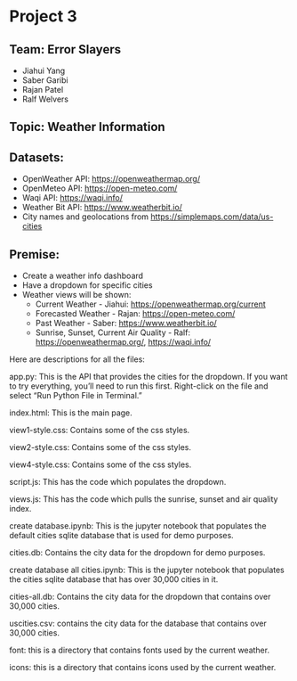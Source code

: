 # Project 3
## Team: Error Slayers
* Jiahui Yang
* Saber Garibi
* Rajan Patel
* Ralf Welvers

## Topic: Weather Information	

## Datasets:
* OpenWeather API: https://openweathermap.org/
* OpenMeteo API: https://open-meteo.com/
* Waqi API: https://waqi.info/
* Weather Bit API: https://www.weatherbit.io/
* City names and geolocations from https://simplemaps.com/data/us-cities

## Premise:
* Create a weather info dashboard
* Have a dropdown for specific cities
* Weather views will be shown:
  - Current Weather - Jiahui: https://openweathermap.org/current
  - Forecasted Weather - Rajan: https://open-meteo.com/
  - Past Weather - Saber: https://www.weatherbit.io/
  - Sunrise, Sunset, Current Air Quality - Ralf: https://openweathermap.org/, https://waqi.info/

Here are descriptions for all the files:

app.py: This is the API that provides the cities for the dropdown. If you want to try everything, you’ll need to run this first. Right-click on the file and select “Run Python File in Terminal.”

index.html: This is the main page.

view1-style.css: Contains some of the css styles.

view2-style.css: Contains some of the css styles.

view4-style.css: Contains some of the css styles.

script.js: This has the code which populates the dropdown.

views.js: This has the code which pulls the sunrise, sunset and air quality index.

create database.ipynb: This is the jupyter notebook that populates the default cities sqlite database that is used for demo purposes.

cities.db: Contains the city data for the dropdown for demo purposes.

create database all cities.ipynb: This is the jupyter notebook that populates the cities sqlite database that has over 30,000 cities in it.

cities-all.db: Contains the city data for the dropdown that contains over 30,000 cities.

uscities.csv: contains the city data for the database that contains over 30,000 cities.

font: this is a directory that contains fonts used by the current weather.

icons: this is a directory that contains icons used by the current weather.
